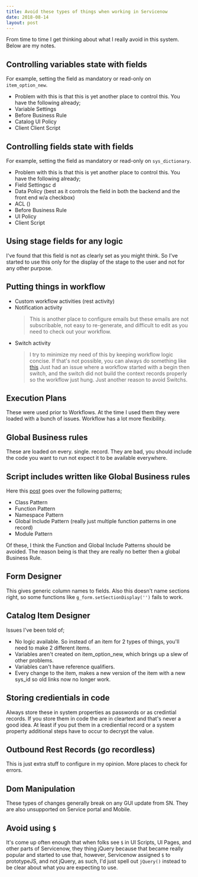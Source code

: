 ```yaml
---
title: Avoid these types of things when working in Servicenow
date: 2018-08-14
layout: post
---
```


From time to time I get thinking about what I really avoid in this system.  Below are my notes.

<!--more-->

## Controlling variables state with fields

For example, setting the field as mandatory or read-only on `item_option_new`.

- Problem with this is that this is yet another place to control this.  You have the following already;
- Variable Settings
- Before Business Rule
- Catalog UI Policy
- Client Client Script

## Controlling fields state with fields

For example, setting the field as mandatory or read-only on `sys_dictionary`.

- Problem with this is that this is yet another place to control this.  You have the following already;
- Field Settingsc d
- Data Policy (best as it controls the field in both the backend and the front end w/a checkbox)
- ACL ()
- Before Business Rule
- UI Policy
- Client Script

## Using stage fields for any logic

I've found that this field is not as clearly set as you might think.  So I've started to use this only for the display of the stage to the user and not for any other purpose.

## Putting things in workflow

- Custom workflow activities (rest activity)
- Notification activity
  > This is another place to configure emails but these emails are not subscribable, not easy to re-generate, and difficult to edit as you need to check out your workflow.
- Switch activity
  > I try to minimize my need of this by keeping workflow logic concise.  If that's not possible, you can always do something like [this](https://snprotips.com/blog/2018/3/15/video-custom-output-transition-conditions-from-a-single-workflow-script-activity)
  > Just had an issue where a workflow started with a begin then switch, and the switch did not build the context records properly so the workflow just hung.  Just another reason to avoid Switchs.

## Execution Plans

These were used prior to Workflows.  At the time I used them they were loaded with a bunch of issues.  Workflow has a lot more flexibility.

## Global Business rules

These are loaded on every. single. record.  They are bad, you should include the code you want to run not expect it to be available everywhere.

## Script includes written like Global Business rules

Here this [post](https://codecreative.io/servicenow/interface-design-patterns-for-script-includes) goes over the following patterns;

- Class Pattern
- Function Pattern
- Namespace Pattern
- Global Include Pattern (really just multiple function patterns in one record)
- Module Pattern

Of these, I think the Function and Global Include Patterns should be avoided.  The reason being is that they are really no better then a global Business Rule.

## Form Designer

This gives generic column names to fields.  Also this doesn't name sections right, so some functions like `g_form.setSectionDisplay('')` fails to work.

## Catalog Item Designer

Issues I've been told of;

- No logic available.  So instead of an item for 2 types of things, you'll need to make 2 different items.
- Variables aren't created on item_option_new, which brings up a slew of other problems.
- Variables can't have reference qualifiers.
- Every change to the item, makes a new version of the item with a new sys_id so old links now no longer work.

## Storing credientials in code

Always store these in system properties as passwords or as credintial records.  If you store them in code the are in cleartext and that's never a good idea.  At least if you put them in a crediential record or a system property additional steps have to occur to decrypt the value.

## Outbound Rest Records (go recordless)

This is just extra stuff to configure in my opinion.  More places to check for errors.

## Dom Manipulation

These types of changes generally break on any GUI update from SN.  They are also unsupported on Service portal and Mobile.

## Avoid using `$`

It's come up often enough that when folks see `$` in UI Scripts, UI Pages, and other parts of Servicenow, they thing jQuery because that became really popular and started to use that, however, Servicenow assigned `$` to prototypeJS, and not jQuery, as such, I'd just spell out `jQuery()` instead to be clear about what you are expecting to use.
